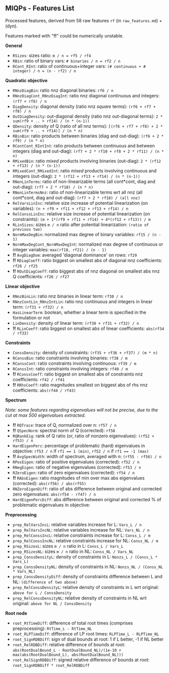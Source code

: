 ## MIQPs - Features List 

Processed features, derived from 58 raw features `rf` (in `raw_features.md`) + (dyn).
 
Features marked with "**!!**" could be numerically unstable.


**General**

- `RSizes`: sizes ratio: `m / n = rf5 / rf4`
- `RBin`: ratio of binary vars: `# binaries / n = rf2 / n`
- `RCont_RInt`: ratio of continuous+integer vars: `(# continuous + # integer) / n = (n - rf2) / n`


**Quadratic objective**

- `RNnzDiagBin`: ratio nnz diagonal binaries: `rf6 / n`
- `RNnzDiagCont_RNnzDiagInt`: ratio nnz diagonal continuous and integers: `(rf7 + rf8) / n`
- `DiagDensity`: diagonal density (ratio nnz *square* terms): `(rf6 + rf7 + rf8) / n`
- `OutDiagDensity`: out-diagonal density (ratio nnz out-diagonal terms): `2 * sum(rf9 + .. + rf14) / (n * (n-1))`
- `QDensity`: density of Q (ratio of all nnz terms): `[(rf6 + rf7 + rf8) + 2 * sum(rf9 + .. + rf14)] / (n * n)`
- `RBinBin`: ratio products between binaries (diag and out-diag): `(rf6 + 2 * rf9) / (n * n)`
- `RContCont_RIntInt`: ratio products between continuous and between integers (diag and out-diag): `(rf7 + 2 * rf10 + rf8 + 2 * rf11) / (n * n)`
- `RMixedBin`: ratio *mixed* products involving binaries (out-diag): `2 * (rf12 + rf13) / (n * (n-1))`
- `RMixedCont_RMixedInt`: ratio *mixed* products involving continuous and integers (out-diag): `2 * (rf12 + rf13 + rf14) / (n * (n-1))`
- `RNonLinTerms`: ratio of non-linearizable terms (all cont*cont, diag and out-diag): `(rf7 + 2 * rf10) / (n * n)`
- `RNonLinTermsNnz`: ratio of non-linearizable terms wrt all nnz (all cont*cont, diag and out-diag): `(rf7 + 2 * rf10) / (all nnz)`
- `RelVarsLinInc`: relative size increase of potential linearization (on variables): `(n + rf9 + rf11 + rf12 + rf13 + rf14) / n`
- `RelConssLinInc`: relative size increase of potential linearization (on constraints): `(m + 1*(rf9 + rf11 + rf14) + 4*(rf12 + rf13)) / m`
- `RLinSizes`: sizes `m / n` ratio after potential linearization: `(ratio of previous two)`
- `NormMaxDegBin`: normalized max degree of binary variables: `rf15 / (n - 1)`
- `NormMaxDegCont_NormMaxDegInt`: normalized max degree of continuous or integer variables: `max(rf18, rf21) / (n - 1)`
- **!!** `AvgDiagDom`: averaged 'diagonal dominance' on rows: `rf29`
- **!!** `RDiagCoeff`: ratio biggest on smallest abs of diagonal nnz coefficients: `rf26 / rf25`
- **!!** `ROutDiagCoeff`: ratio biggest abs of nnz diagonal on smallest abs nnz Q coefficients: `rf26 / rf27`


**Linear objective**

- `RNnzBinLin`: ratio nnz binaries in linear term: `rf30 / n`
- `RNnzContLin_RNnzIntLin`: ratio nnz continuous and integers in linear term: `(rf31 + rf32) / n`
- `HasLinearTerm`: boolean, whether a linear term is specified in the formulation or not
- `LinDensity`: density of linear term: `(rf30 + rf31 + rf32) / n`
- **!!** `RLinCoeff`: ratio biggest on smallest abs of linear coefficients: `abs(rf34 / rf33)`


**Constraints**

- `ConssDensity`: density of constraints: `(rf35 + rf36 + rf37) / (m * n)`
- `RConssBin`: ratio constraints involving binaries: `rf38 / m`
- `RConssCont`: ratio constraints involving continuous: `rf39 / m`
- `RConssInt`: ratio constraints involving integers: `rf40 / m`
- **!!** `RConssCoeff`: ratio biggest on smallest abs of constraints nnz coefficients: `rf42 / rf41`
- **!!** `RRhsCoeff`: ratio magnitudes smallest on biggest abs of rhs nnz coefficients: `abs(rf44 / rf43)`


**Spectrum**

*Note: some features regarding eigenvalues will not be precise, due to the cut at max 500 eigenvalues extracted.* 

- **!!** `RQTrace`: trace of Q, normalized over n: `rf57 / n`
- **!!** `QSpecNorm`: spectral norm of Q (corrected): `rf58`
- `RQRankEig`: rank of Q ratio (or, ratio of nonzero eigenvalues): `(rf52 + rf53) / n`
- `HardEigenPerc`: percentage of problematic (hard) eigenvalues in objective: `rf53 / n` if `rf1 == 1 (min)`, `rf52 / n` if `rf1 == -1 (max)`
- **!!** `AvgSpecWidth`: width of spectrum, averaged with n: `(rf55 - rf56) / n`
- `RPosEigen`: ratio of positive eigenvalues (corrected): `rf52 / n`
- `RNegEigen`: ratio of negative eigenvalues (corrected): `rf53 / n`
- `RZeroEigen`: ratio of zero eigenvalues (corrected): `rf54 / n`
- **!!** `RAbsEigen`: ratio magnitudes of min over max abs eigenvalues (corrected): `abs(rf56) / abs(rf55)`
- `RNZeroEigenDiff`: ratio of abs difference between original and corrected zero eigenvalues: `abs(rf54 - rf47) / n`
- `HardEigenPercDiff`: abs difference between original and corrected % of problematic eigenvalues in objective: 


**Preprocessing**

- `prep_RelVarsIncL`: relative variables increase for L: `Vars_L / n`
- `prep_RelVarsIncNL`: relative variables increase for NL: `Vars_NL / n`
- `prep_RelConssIncL`: relative constraints increase for L: `Conss_L / m`
- `prep_RelConssIncNL`: relative constraints increase for NL: `Conss_NL / m`
- `prep_RSizesL`: sizes `m / n` ratio in L: `Conss_L / Vars_L`
- `prep_RSizesNL`: sizes `m / n` ratio in NL: `Conss_NL / Vars_NL`
- `prep_ConssDensityL`: density of constraints in L: `Nonzs_L / (Conss_L * Vars_L)`
- `prep_ConssDensityNL`: density of constraints in NL: `Nonzs_NL / (Conss_NL * Vars_NL)`
- `prep_ConssDensityDiff`: density of constraints difference between L and NL: `(difference of two above)`
- `prep_RelConssDensityL`: relative density of constraints in L wrt original: `above for L / ConssDensity`
- `prep_RelConssDensityNL`: relative density of constraints in NL wrt original: `above for NL / ConssDensity`


**Root node**

- `root_RtTimeDiff`: difference of total root times (comprises preprocessing): `RtTime_L - RtTime_NL`
- `root_RLPTimeDiff`: difference of LP root times: `RLPTime_L - RLPTime_NL`
- `root_SignRDBDiff`: sign of dual bounds at root: 1 if L better, -1 if NL better
- `root_RelRDBDiff`: relative difference of bounds at root: 
    `abs(RootDualBound_L - RootDualBound_NL)/(1e-10 + max(abs(RootDualBound_L), abs(RootDualBound_NL)))`
- `root_RelSignRDBDiff`: signed relative difference of bounds at root: `root_SignRDBDiff * root_RelRDBDiff`


